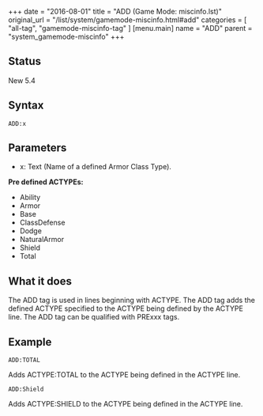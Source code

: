 +++
date = "2016-08-01"
title = "ADD (Game Mode: miscinfo.lst)"
original_url = "/list/system/gamemode-miscinfo.html#add"
categories = [ "all-tag", "gamemode-miscinfo-tag" ]
[menu.main]
    name = "ADD"
    parent = "system_gamemode-miscinfo"
+++

## Status

New 5.4

## Syntax

`ADD:x`

## Parameters

-   x: Text (Name of a defined Armor Class Type).



**Pre defined ACTYPEs:**

-   Ability
-   Armor
-   Base
-   ClassDefense
-   Dodge
-   NaturalArmor
-   Shield
-   Total

What it does
------------

The ADD tag is used in lines beginning with ACTYPE. The ADD tag adds the
defined ACTYPE specified to the ACTYPE being defined by the ACTYPE line.
The ADD tag can be qualified with PRExxx tags.

Example
-------

`ADD:TOTAL`

Adds ACTYPE:TOTAL to the ACTYPE being defined in the ACTYPE line.

`ADD:Shield`

Adds ACTYPE:SHIELD to the ACTYPE being defined in the ACTYPE line.

